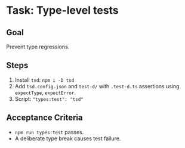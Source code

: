 # Task: Type-level tests

## Goal
Prevent type regressions.

## Steps
1. Install `tsd`: `npm i -D tsd`
2. Add `tsd.config.json` and `test-d/` with `.test-d.ts` assertions using `expectType`, `expectError`.
3. Script: `"types:test": "tsd"`

## Acceptance Criteria
- `npm run types:test` passes.
- A deliberate type break causes test failure.
